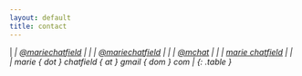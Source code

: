```yaml
---
layout: default
title: contact
---
```


<div class="content__section">
  <div class="content__section__text--centered" markdown="block">

| <span class="contact-icon fa-stack"><i class="fa fa-square fa-stack-2x" /><i class="fa fa-twitter fa-inverse fa-stack-1x" /></span> | [@mariechatfield](https://twitter.com/mariechatfield) |
| <span class="contact-icon fa-stack"><i class="fa fa-square fa-stack-2x"></i><i class="fa fa-medium fa-inverse fa-stack-1x"></i></span> | [@mariechatfield](https://medium.com/@mariechatfield) |
| <span class="contact-icon fa-stack"><i class="fa fa-square fa-stack-2x"></i><i class="fa fa-github fa-inverse fa-stack-1x"></i></span> | [@mchat](https://www.github.com/mchat) |
| <span class="contact-icon fa-stack"><i class="fa fa-square fa-stack-2x"></i><i class="fa fa-linkedin fa-inverse fa-stack-1x"></i></span> | [marie chatfield](https://www.linkedin.com/in/mariechatfield) |
| <span class="contact-icon fa-stack"><i class="fa fa-square fa-stack-2x"></i><i class="fa fa-envelope fa-inverse fa-stack-1x"></i></span> | marie { dot } chatfield { at } gmail { dom } com |
{: .table }

  </div>
</div>